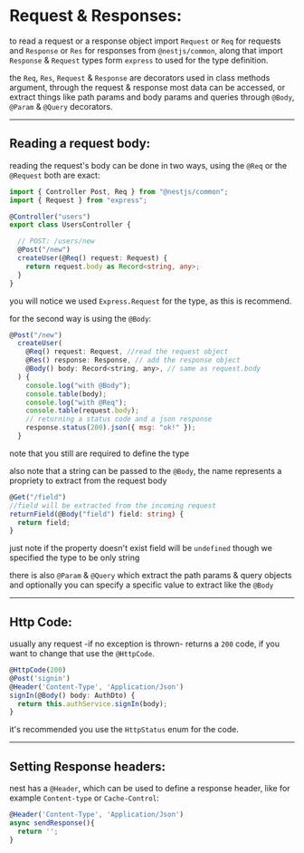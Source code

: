 <!-- @format -->

# Request & Responses:

to read a request or a response object import `Request` or `Req` for requests and `Response` or `Res` for responses from `@nestjs/common`, along that import `Response` & `Request` types form `express` to used for the type definition.

the `Req`, `Res`, `Request` & `Response` are decorators used in class methods argument, through the request & response most data can be accessed, or extract things like path params and body params and queries through `@Body`, `@Param` & `@Query` decorators.

---

## Reading a request body:

reading the request's body can be done in two ways, using the `@Req` or the `@Request` both are exact:

```typescript
import { Controller Post, Req } from "@nestjs/common";
import { Request } from "express";

@Controller("users")
export class UsersController {

  // POST: /users/new
  @Post("/new")
  createUser(@Req() request: Request) {
    return request.body as Record<string, any>;
  }
}
```

you will notice we used `Express.Request` for the type, as this is recommend.

for the second way is using the `@Body`:

```javascript
@Post("/new")
  createUser(
    @Req() request: Request, //read the request object
    @Res() response: Response, // add the response object
    @Body() body: Record<string, any>, // same as request.body
  ) {
    console.log("with @Body");
    console.table(body);
    console.log("with @Req");
    console.table(request.body);
    // returning a status code and a json response
    response.status(200).json({ msg: "ok!" });
  }
```

note that you still are required to define the type

also note that a string can be passed to the `@Body`, the name represents a propriety to extract from the request body

```typescript
@Get("/field")
//field will be extracted from the incoming request
returnField(@Body("field") field: string) {
  return field;
}
```

just note if the property doesn't exist field will be `undefined` though we specified the type to be only string

there is also `@Param` & `@Query` which extract the path params & query objects and optionally you can specify a specific value to extract like the `@Body`

---

## Http Code:

usually any request -if no exception is thrown- returns a `200` code, if you want to change that use the `@HttpCode`.

```typescript
@HttpCode(200)
@Post('signin')
@Header('Content-Type', 'Application/Json')
signIn(@Body() body: AuthDto) {
  return this.authService.signIn(body);
}
```

it's recommended you use the `HttpStatus` enum for the code.

---

## Setting Response headers:

nest has a `@Header`, which can be used to define a response header, like for example `Content-type` or `Cache-Control`:

```typescript
@Header('Content-Type', 'Application/Json')
async sendResponse(){
  return '';
}
```
